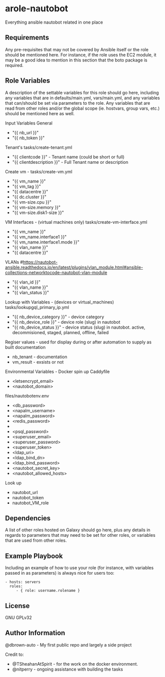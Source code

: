 arole-nautobot
=========

Everything ansible nautobot related in one place

Requirements
------------

Any pre-requisites that may not be covered by Ansible itself or the role should be mentioned here. For instance, if the role uses the EC2 module, it may be a good idea to mention in this section that the boto package is required.

Role Variables
--------------

A description of the settable variables for this role should go here, including any variables that are in defaults/main.yml, vars/main.yml, and any variables that can/should be set via parameters to the role. Any variables that are read from other roles and/or the global scope (ie. hostvars, group vars, etc.) should be mentioned here as well.

Input Variables
General

- "{{ nb_url }}"
- "{{ nb_token }}"

Tenant's
tasks/create-tenant.yml

- "{{ clientcode }}" - Tenant name (could be short or full)
- "{{ clientdescription }}" - Full Tenant name or description

Create vm - 
tasks/create-vm.yml

- "{{ vm_name }}"
- "{{ vm_tag }}"
- "{{ datacentre }}"
- "{{ dc.cluster }}"
- "{{ vm-size.cpu }}"
- "{{ vm-size.memory }}"
- "{{ vm-size.disk1-size }}"

VM Interfaces - (virtual machines only)
tasks/create-vm-interface.yml

- "{{ vm_name }}"
- "{{ vm_name.interface1 }}"
- "{{ vm_name.interface1.mode }}"
- "{{ vlan_name }}"
- "{{ datacentre }}"

VLANs
#https://nautobot-ansible.readthedocs.io/en/latest/plugins/vlan_module.html#ansible-collections-networktocode-nautobot-vlan-module

- "{{ vlan_id }}"
- "{{ vlan_name }}"
- "{{ vlan_status }}"


Lookup with Variables - (devices or virtual_machines)
tasks/lookupgql_primary_ip.yml

- "{{ nb_device_category }}" - device category
- "{{ nb_device_role }}" - device role (slug) in nautobot
- "{{ nb_device_status }}" - device status (slug) in nautobot. active, decommisioned, staged, planned, offline, failed

Regiser values - used for display during or after automation to supply as built documentation
- nb_tenant - documentation
- vm_result - exsists or not

Environmental Variables - Docker spin up
Caddyfile
- <letsencrypt_email>
- <nautobot_domain>

files/nautobotenv.env
- <db_password>
- <napalm_username>
- <napalm_password>
- <redis_password>
- <pgppassword>
- <psql_password>
- <superuser_email>
- <superuser_password>
- <superuser_token>
- <ldap_uri>
- <ldap_bind_dn>
- <ldap_bind_password>
- <nautobot_secret_key>
- <nautobot_allowed_hosts>

Look up
- nautobot_url
- nautobot_token
- nautobot_VM_role


Dependencies
------------

A list of other roles hosted on Galaxy should go here, plus any details in regards to parameters that may need to be set for other roles, or variables that are used from other roles.

Example Playbook
----------------

Including an example of how to use your role (for instance, with variables passed in as parameters) is always nice for users too:

    - hosts: servers
      roles:
         - { role: username.rolename }


License
-------

GNU GPLv32

Author Information
------------------

@dbrown-auto - My first public repo and largely a side project

Credit to:
- @TSheahanAtSpirit - for the work on the docker environment.
- @nitperry - ongoing assistance with building the tasks

